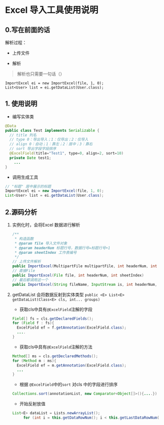 # Excel 导入工具使用说明

## 0.写在前面的话

   解析过程：

- 上传文件

- 解析
> 解析也只需要一句话（）
```
ImportExcel ei = new ImportExcel(file, 1, 0);
List<User> list = ei.getDataList(User.class);
```

## 1. 使用说明
- 编写实体类
```java
@Data
public class Test implements Serializable {
  // title 列名  
  // type 0：导出导入；1：仅导出；2：仅导入
  // align 0：自动；1：靠左；2：居中；3：靠右
  // sort 导出字段字段排序
  @ExcelField(title="Test1", type=0, align=2, sort=10)
  private Date test1;
	...
}
```

- 调用生成工具

```java
// "标题" 居中展示的标题
ImportExcel ei = new ImportExcel(file, 1, 0);
List<User> list = ei.getDataList(User.class);
```

 ## 2.源码分析
1. 实例化时，会将Excel 数据进行解析
    ```java
    /**
     * 构造函数
     * @param file 导入文件对象
     * @param headerNum 标题行号，数据行号=标题行号+1
     * @param sheetIndex 工作表编号
     */
    // 上传文件解析
    public ImportExcel(MultipartFile multipartFile, int headerNum, int sheetIndex)
    // 直接File
    public ImportExcel(File file, int headerNum, int sheetIndex) 
    // 最后都调用这一个
    public ImportExcel(String fileName, InputStream is, int headerNum, int sheetIndex) 
    ```
2. getDataList 会将数据反射到实体类型
  `public <E> List<E> getDataList(Class<E> cls, int... groups)`

   - 获取cls中具有`@ExcelField`注解的字段

   ```java
   Field[] fs = cls.getDeclaredFields();
   for (Field f : fs){
     ExcelField ef = f.getAnnotation(ExcelField.class);
     ....
   }
   ```

   - 获取cls中具有`@ExcelField`注解的方法

   ```java
   Method[] ms = cls.getDeclaredMethods();
   for (Method m : ms){
     ExcelField ef = m.getAnnotation(ExcelField.class);
     ...
   }
   ```

   - 根据 `@ExcelField`中的`sort` 对cls 中的字段进行排序

   ```java
   Collections.sort(annotationList, new Comparator<Object[]>(){....})
   ```

   - 开始反射放值

   ```java
   List<E> dataList = Lists.newArrayList();
  		for (int i = this.getDataRowNum(); i < this.getLastDataRowNum(); i++)
   ```





